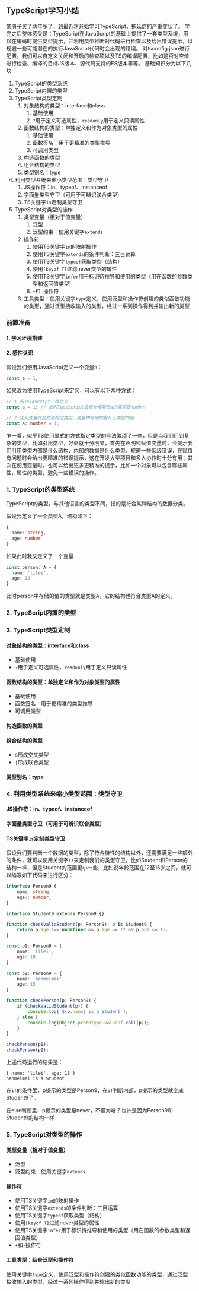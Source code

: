 ## TypeScript学习小结

某册子买了两年多了，到最近才开始学习TypeScript，拖延症的严重症状了。
学完之后整体感受是：TypeScript在JavaScript的基础上提供了一套类型系统，用以在编码时提供类型提示，并利用类型推断对代码进行检查以及给出错误提示，以规避一些可能潜在的执行JavaScript代码时会出现的错误。
对tsconfig.json进行配置，我们可以自定义关闭和开启的检查项以及TS的编译配置，比如是否对空值进行检查、编译的目标JS版本、源代码支持的ES版本等等。
基础知识分为以下几块：

1. TypeScript的类型系统
2. TypeScript内置的类型
3. TypeScript类型定制
   1. 对象结构的类型：interface和class
      1. 基础使用
      2. `?`用于定义可选属性，`readonly`用于定义只读属性
   2. 函数结构的类型：单独定义和作为对象类型的属性
      1. 基础使用
      2. 函数签名：用于更精准的类型推导
      3. 可调用类型
   3. 构造函数的类型
   4. 组合结构的类型
   5. 类型别名：type
4. 利用类型系统来缩小类型范围：类型守卫
   1. JS操作符：in、typeof、instanceof
   2. 字面量类型守卫（可用于可辨识联合类型）
   3. TS关键字`is`定制类型守卫
5. TypeScript对类型的操作
   1. 类型变量（相对于值变量）
      1. 泛型
      2. 泛型约束：使用关键字`extends`
   2. 操作符
      1. 使用TS关键字`in`的映射操作
      2. 使用TS关键字`extends`的条件判断：三目运算
      3. 使用TS关键字`typeof`获取类型（结构）
      4. 使用`[keyof T]`过滤never类型的属性
      5. 使用TS关键字`infer`用于标识待推导和使用的类型（用在函数的参数类型和返回值类型）
      6. `+`和`-`操作符
   3. 工具类型：使用关键字`type`定义，使用泛型和操作符创建的类似函数功能的类型，通过泛型接收输入的类型，经过一系列操作得到并输出新的类型

### 前置准备

#### 1. 学习环境搭建

#### 2. 感性认识

假设我们使用JavaScript定义一个变量a：

```javascript
const a = 1;
```

如果改为使用TypeScript来定义，可以有以下两种方式：

```typescript
// 1.和JavaScript一样定义
const a = 1; // 此时TypeScript会自动推导出a的类型是number

// 2.定义变量时显式地指定类型，变量中存储的是什么类型的值
const a: number = 1;
```

乍一看，似乎TS使用显式的方式指定类型的写法繁琐了一些，但是当我们用到复杂的类型，比如引用类型，好处就十分明显，首先在声明和赋值变量时，会提示我们引用类型内部是什么结构、内部的数据是什么类型，规避一些低级错误，在赋值有问题时会给出更精准的错误提示，这在开发大型项目和多人协作时十分有用；其次在使用变量时，也可以给出更多更精准的提示，比如一个对象可以包含哪些属性，属性的类型，避免一些错误的操作。



### 1. TypeScript的类型系统

TypeScript的类型，与其他语言的类型不同，指的是符合某种结构的数据分类。

假设我定义了一个类型A，结构如下：

```typescript
{
  name: string,
  age: number
}
```

如果此时我又定义了一个变量：

```typescript
const person: A = {
  name: 'lilei',
  age: 18
}
```

此时person中存储的值的类型就是类型A，它的结构也符合类型A的定义。



### 2. TypeScript内置的类型



### 3. TypeScript类型定制

#### 对象结构的类型：interface和class

* 基础使用
* `?`用于定义可选属性，`readonly`用于定义只读属性

#### 函数结构的类型：单独定义和作为对象类型的属性

* 基础使用
* 函数签名：用于更精准的类型推导
* 可调用类型

#### 构造函数的类型

#### 组合结构的类型

* `&`形成交叉类型
* `|`形成联合类型

#### 类型别名：type



### 4. 利用类型系统来缩小类型范围：类型守卫

#### JS操作符：in、typeof、instanceof

#### 字面量类型守卫（可用于可辨识联合类型）

#### TS关键字`is`定制类型守卫

假设我们要判断一个数据的类型，除了符合特性的结构以外，还需要满足一些额外的条件，就可以使用关键字`is`来定制我们的类型守卫，比如Student和Person的结构一样，但是Student的范围更小一些，比如说年龄范围在12至15岁之间，就可以编写如下代码来进行区分：

```typescript
interface Person9 {
    name: string,
    age?: number,
}

interface Student9 extends Person9 {}

function checkValidStudent(p: Person9): p is Student9 {
    return p.age !== undefined && p.age >= 12 && p.age <= 15;
}

const p1: Person9 = {
    name: 'lilei',
    age: 18
}

const p2: Person9 = {
    name: 'hanmeimei',
    age: 15
}

function checkPerson(p: Person9) {
    if (checkValidStudent(p)) {
        console.log(`${p.name} is a Student`);
    } else {
        console.log(Object.prototype.valueOf.call(p));
    }
}

checkPerson(p1);
checkPerson(p2);
```

上述代码运行的结果是：

```
{ name: 'lilei', age: 18 }
hanmeimei is a Student
```

在`if`的条件里，p提示的类型是Person9，在`if`判断内部，p提示的类型就变成Student9了。

在else判断里，p提示的类型是never，不懂为啥？也许是因为Person9和Student9的结构一样



### 5. TypeScript对类型的操作

#### 类型变量（相对于值变量）

* 泛型
* 泛型约束：使用关键字`extends`

#### 操作符

* 使用TS关键字`in`的映射操作
* 使用TS关键字`extends`的条件判断：三目运算
* 使用TS关键字`typeof`获取类型（结构）
* 使用`[keyof T]`过滤never类型的属性
* 使用TS关键字`infer`用于标识待推导和使用的类型（用在函数的参数类型和返回值类型）
* `+`和`-`操作符

#### 工具类型：结合泛型和操作符

使用关键字`type`定义，使用泛型和操作符创建的类似函数功能的类型，通过泛型接收输入的类型，经过一系列操作得到并输出新的类型